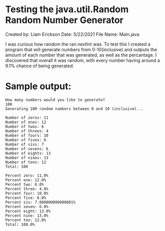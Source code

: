 # Testing the java.util.Random Random Number Generator
Created by: Liam Erickson
Date: 5/22/2021
File Name: Main.java

I was curious how random the ran.nextInt was. To test this I created a program that will generate numbers from 0-10(inclusive) and outputs the amount of each number that was generated, as well as the percantage. I discovered that overall it was random, with every number having around a 9.1% chance of being generated. 

# Sample output:
```
How many numbers would you like to generate?
100
Generating 100 random numbers between 0 and 10 (inclusive)... 

Number of zeros: 11
Number of ones: 12
Number of twos: 6
Number of threes: 4
Number of fours: 10
Number of fives: 6
Number of sixs: 7
Number of sevens: 6
Number of eights: 13
Number of nines: 13
Number of tens: 12
Total: 100

Percent zero: 11.0%
Percent one: 12.0%
Percent two: 6.0%
Percent three: 4.0%
Percent four: 10.0%
Percent five: 6.0%
Percent six: 7.000000000000001%
Percent seven: 6.0%
Percent eight: 13.0%
Percent nine: 13.0%
Percent ten: 12.0%
Total: 100.0%
```
